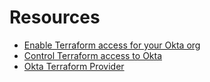 # Resources
* [Enable Terraform access for your Okta org](https://developer.okta.com/docs/guides/terraform-enable-org-access/main/)
* [Control Terraform access to Okta](https://developer.okta.com/docs/guides/terraform-design-access-security/main/)
* [Okta Terraform Provider](https://registry.terraform.io/providers/okta/okta/latest/docs)


